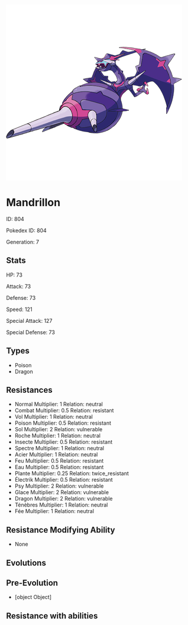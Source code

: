 ![](https://raw.githubusercontent.com/PokeAPI/sprites/master/sprites/pokemon/other/official-artwork/804.png)

# Mandrillon
ID: 804

Pokedex ID: 804

Generation: 7

## Stats

HP: 73

Attack: 73

Defense: 73

Speed: 121

Special Attack: 127

Special Defense: 73

## Types

- Poison
- Dragon
## Resistances

- Normal Multiplier: 1 Relation: neutral
- Combat Multiplier: 0.5 Relation: resistant
- Vol Multiplier: 1 Relation: neutral
- Poison Multiplier: 0.5 Relation: resistant
- Sol Multiplier: 2 Relation: vulnerable
- Roche Multiplier: 1 Relation: neutral
- Insecte Multiplier: 0.5 Relation: resistant
- Spectre Multiplier: 1 Relation: neutral
- Acier Multiplier: 1 Relation: neutral
- Feu Multiplier: 0.5 Relation: resistant
- Eau Multiplier: 0.5 Relation: resistant
- Plante Multiplier: 0.25 Relation: twice_resistant
- Électrik Multiplier: 0.5 Relation: resistant
- Psy Multiplier: 2 Relation: vulnerable
- Glace Multiplier: 2 Relation: vulnerable
- Dragon Multiplier: 2 Relation: vulnerable
- Ténèbres Multiplier: 1 Relation: neutral
- Fée Multiplier: 1 Relation: neutral
## Resistance Modifying Ability

- None

## Evolutions

## Pre-Evolution

- [object Object]

## Resistance with abilities
